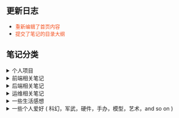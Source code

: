 ## 更新日志

- <font color="#f54e1b" size="2">重新编辑了首页内容</font>
- <font color="#f54e1b" size="2">提交了笔记的目录大纲</font>

## 笔记分类

<details>
  <summary>个人项目</summary>
  <p><a href="https://github.com/linmingdao/v-bonjure" target="_blank">v-bonjure，基于 Vue 的前端脚手架</a></p>
  <p><a href="https://github.com/linmingdao/SVGraffiti" target="_blank">SVGraffiti，基于 SVG 的涂鸦控件</a></p>
</details>

<details>
  <summary>前端相关笔记</summary>
</details>

<details>
  <summary>后端相关笔记</summary>
</details>

<details>
  <summary>运维相关笔记</summary>
</details>

<details>
  <summary>一些生活感想</summary>
</details>

<details>
  <summary>一些个人爱好 ( 科幻，军武，硬件，手办，模型，艺术，and so on )</summary>
</details>
